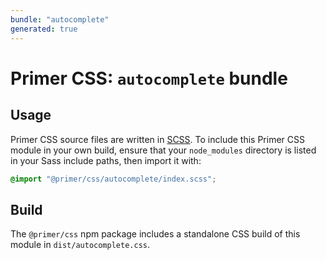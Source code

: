 ```yaml
---
bundle: "autocomplete"
generated: true
---
```


# Primer CSS: `autocomplete` bundle

## Usage

Primer CSS source files are written in [SCSS]. To include this Primer CSS module in your own build, ensure that your `node_modules` directory is listed in your Sass include paths, then import it with:

```scss
@import "@primer/css/autocomplete/index.scss";
```

## Build

The `@primer/css` npm package includes a standalone CSS build of this module in `dist/autocomplete.css`.

[scss]: https://sass-lang.com/documentation/syntax#scss
